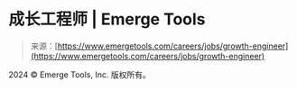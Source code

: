 <!--yml

分类：未分类

日期：2024-05-27 14:45:23

-->

# 成长工程师 | Emerge Tools

> 来源：[https://www.emergetools.com/careers/jobs/growth-engineer](https://www.emergetools.com/careers/jobs/growth-engineer)

2024 © Emerge Tools, Inc. 版权所有。
